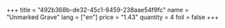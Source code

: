 +++
title = "492b368b-de32-45c1-8459-238aae54f9fc"
name = "Unmarked Grave"
lang = ["en"]
price = "1.43"
quantity = 4
foil = false
+++

